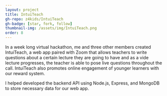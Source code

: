 ```yaml
---
layout: project
title: IntuiTeach
gh-repo: z4kids/IntuiTeach
gh-badge: [star, fork, follow]
thumbnail-img: /assets/img/IntuiTeach.png
order: 8
---
```


In a week long virtual hackathon, me and three other members created IntuiTeach, a web app paired with Zoom that allows teachers to write questions about a certain lecture they are going to have and as a vide lecture progresses, the teacher is able to pose live questions throughout the call. IntuiTeach also promotes online engagement of younger learners with our reward system.

I helped developed the backend API using Node.js, Express, and MongoDB to store necessary data for our web app.